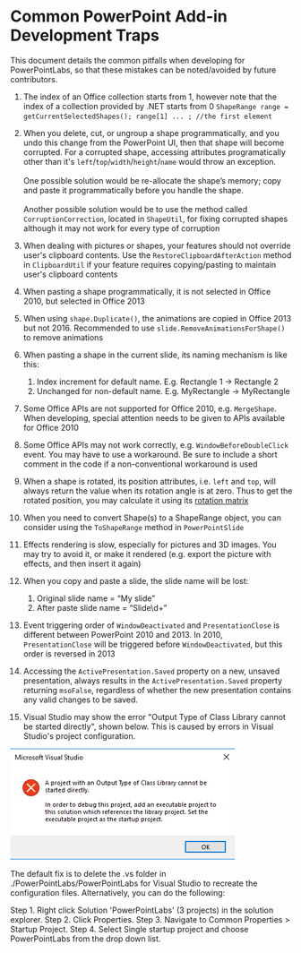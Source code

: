 # Common PowerPoint Add-in Development Traps

This document details the common pitfalls when developing for PowerPointLabs, so that these mistakes can be noted/avoided by future contributors.

1. The index of an Office collection starts from 1, however note that the index of a collection provided by .NET starts from 0
`ShapeRange range = getCurrentSelectedShapes(); range[1] ... ; //the first element`

1. When you delete, cut, or ungroup a shape programmatically, and you undo this change from the PowerPoint UI, then that shape will become corrupted. For a corrupted shape, accessing attributes programatically other than it's `left`/`top`/`width`/`height`/`name` would throw an exception.<br><br>One possible solution would be re-allocate the shape’s memory; copy and paste it programmatically before you handle the shape.<br><br>Another possible solution would be to use the method called `CorruptionCorrection`, located in `ShapeUtil`, for fixing corrupted shapes although it may not work for every type of corruption

1. When dealing with pictures or shapes, your features should not override user's clipboard contents. Use the `RestoreClipboardAfterAction` method in `ClipboardUtil` if your feature requires copying/pasting to maintain user's clipboard contents

1. When pasting a shape programmatically, it is not selected in Office 2010, but selected in Office 2013

1. When using `shape.Duplicate()`, the animations are copied in Office 2013 but not 2016. Recommended to use `slide.RemoveAnimationsForShape()` to remove animations

1. When pasting a shape in the current slide, its naming mechanism is like this:
   1. Index increment for default name. E.g. Rectangle 1 -> Rectangle 2 
   1. Unchanged for non-default name. E.g. MyRectangle -> MyRectangle
   
1. Some Office APIs are not supported for Office 2010, e.g. `MergeShape`. When developing, special attention needs to be given to APIs available for Office 2010

1. Some Office APIs may not work correctly, e.g. `WindowBeforeDoubleClick` event. You may have to use a workaround. Be sure to include a short comment in the code if a non-conventional workaround is used

1. When a shape is rotated, its position attributes, i.e. `left` and `top`, will always return the value when its rotation angle is at zero. Thus to get the rotated position, you may calculate it using its [rotation matrix](http://en.wikipedia.org/wiki/Rotation_matrix)

1. When you need to convert Shape(s) to a ShapeRange object, you can consider using the `ToShapeRange` method in `PowerPointSlide`

1. Effects rendering is slow, especially for pictures and 3D images. You may try to avoid it, or make it rendered (e.g. export the picture with effects, and then insert it again)

1. When you copy and paste a slide, the slide name will be lost:
   1. Original slide name = “My slide”
   1. After paste slide name = “Slide\d+”

1. Event triggering order of `WindowDeactivated` and `PresentationClose` is different between PowerPoint 2010 and 2013. In 2010, `PresentationClose` will be triggered before `WindowDeactivated`, but this order is reversed in 2013

1. Accessing the `ActivePresentation.Saved` property on a new, unsaved presentation, always results in the `ActivePresentation.Saved` property returning `msoFalse`, regardless of whether the new presentation contains any valid changes to be saved.

1. Visual Studio may show the error "Output Type of Class Library cannot be started directly", shown below. This is caused by errors in Visual Studio's project configuration.

![Alt text](../doc/images/CommonTraps/output-type-class-library.png)

The default fix is to delete the .vs folder in ./PowerPointLabs/PowerPointLabs for Visual Studio to recreate the configuration files. Alternatively, you can do the following:

Step 1. Right click Solution 'PowerPointLabs' (3 projects) in the solution explorer.
Step 2. Click Properties.
Step 3. Navigate to Common Properties > Startup Project.
Step 4. Select Single startup project and choose PowerPointLabs from the drop down list.
